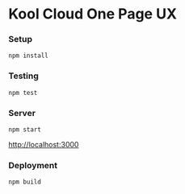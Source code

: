 # Kool Cloud One Page UX

### Setup
`npm install`

### Testing
`npm test`

### Server
`npm start`

[http://localhost:3000](http://localhost:3000)

### Deployment
`npm build`